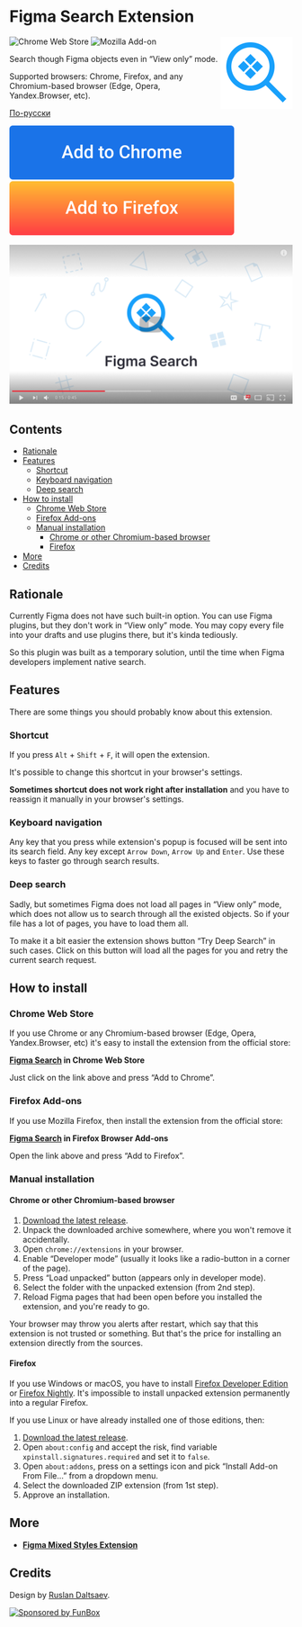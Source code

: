 # Figma Search Extension

<img align="right"
     alt="Project logo: magnifying glass with component icon inside"
     src="icon.svg"
     width="128"
     height="128">

![Chrome Web Store](https://img.shields.io/chrome-web-store/v/lfofpannpmmeeicgiiacjghmcfgnebbi?label=Chrome%20Web%20Store) ![Mozilla Add-on](https://img.shields.io/amo/v/figma-search?label=Mozilla%20Add-ons)

Search though Figma objects even in “View only” mode.

Supported browsers: Chrome, Firefox, and any Chromium-based browser (Edge, Opera, Yandex.Browser, etc).

[По-русски](./README.ru.md)

[![Figma Search in Chrome Web Store](./add-to-chrome.svg)](https://chrome.google.com/webstore/detail/figma-search/lfofpannpmmeeicgiiacjghmcfgnebbi)
[![Figma Search in Mozilla Add-ons](./add-to-firefox.svg)](https://addons.mozilla.org/en-US/firefox/addon/figma-search/)

[![Demo Video on YouTube](./youtube-demo.png)](https://youtu.be/F4wWJUe3JxQ)

## Contents

- [Rationale](#rationale)
- [Features](#features)
  - [Shortcut](#shortcut)
  - [Keyboard navigation](#keyboard-navigation)
  - [Deep search](#deep-search)
- [How to install](#how-to-install)
  - [Chrome Web Store](#chrome-web-store)
  - [Firefox Add-ons](#firefox-add-ons)
  - [Manual installation](#manual-installation)
    - [Chrome or other Chromium-based browser](#chrome-or-other-chromium-based-browser)
    - [Firefox](#firefox)
- [More](#more)
- [Credits](#credits)

## Rationale

Currently Figma does not have such built-in option. You can use Figma plugins, but they don't work in “View only” mode.
You may copy every file into your drafts and use plugins there, but it's kinda tediously.

So this plugin was built as a temporary solution, until the time when Figma developers implement native search.

## Features

There are some things you should probably know about this extension.

### Shortcut

If you press `Alt` + `Shift` + `F`, it will open the extension.

It's possible to change this shortcut in your browser's settings.

**Sometimes shortcut does not work right after installation** and you have to reassign it manually in your browser's 
settings.

### Keyboard navigation

Any key that you press while extension's popup is focused will be sent into its search field.
Any key except `Arrow Down`, `Arrow Up` and `Enter`. Use these keys to faster go through search results.

### Deep search

Sadly, but sometimes Figma does not load all pages in “View only” mode, which does not allow us to search through all the existed 
objects. So if your file has a lot of pages, you have to load them all.

To make it a bit easier the extension shows button “Try Deep Search” in such cases. Click on this button will load 
all the pages for you and retry the current search request. 

## How to install

### Chrome Web Store

If you use Chrome or any Chromium-based browser (Edge, Opera, Yandex.Browser, etc) it's easy to install 
the extension from the official store:

**[Figma Search](https://chrome.google.com/webstore/detail/figma-search/lfofpannpmmeeicgiiacjghmcfgnebbi) in Chrome Web Store**

Just click on the link above and press “Add to Chrome”.

### Firefox Add-ons

If you use Mozilla Firefox, then install the extension from the official store:

**[Figma Search](https://addons.mozilla.org/en-US/firefox/addon/figma-search/) in Firefox Browser Add-ons**

Open the link above and press “Add to Firefox”.

### Manual installation

#### Chrome or other Chromium-based browser

1. [Download the latest release](https://github.com/igoradamenko/figma-search-extension/releases).
2. Unpack the downloaded archive somewhere, where you won't remove it accidentally.
3. Open `chrome://extensions` in your browser.
4. Enable “Developer mode” (usually it looks like a radio-button in a corner of the page).
5. Press “Load unpacked” button (appears only in developer mode).
6. Select the folder with the unpacked extension (from 2nd step). 
7. Reload Figma pages that had been open before you installed the extension, and you're ready to go.

Your browser may throw you alerts after restart, which say that this extension is not trusted or something.
But that's the price for installing an extension directly from the sources.

#### Firefox

If you use Windows or macOS, you have to install [Firefox Developer Edition](https://www.mozilla.org/ru/firefox/developer/)
or [Firefox Nightly](https://www.mozilla.org/ru/firefox/channel/desktop/#nightly). It's impossible to install unpacked
extension permanently into a regular Firefox.

If you use Linux or have already installed one of those editions, then:

1. [Download the latest release](https://github.com/igoradamenko/figma-search-extension/releases).
2. Open `about:config` and accept the risk, find variable `xpinstall.signatures.required` and set it to `false`.
3. Open `about:addons`, press on a settings icon and pick “Install Add-on From File...” from a dropdown menu.
4. Select the downloaded ZIP extension (from 1st step).
5. Approve an installation.

## More

- **[Figma Mixed Styles Extension](https://github.com/igoradamenko/figma-mixed-styles-extension)**

## Credits

Design by [Ruslan Daltsaev](https://dribbble.com/workmachine).

[![Sponsored by FunBox](https://funbox.ru/badges/sponsored_by_funbox_centered.svg)](https://funbox.ru)
